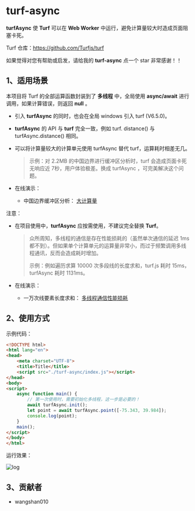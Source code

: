 # turf-async

**turfAsync** 使 **Turf** 可以在 **Web Worker** 中运行，避免计算量较大时造成页面阻塞卡死。

Turf 仓库：https://github.com/Turfjs/turf

如果觉得对您有帮助或启发，请给我的 **turf-async** 点一个 star 非常感谢！！


## 1、适用场景

本项目将 Turf 的全部运算函数封装到了 **多线程** 中，全局使用 **async/await** 进行调用，如果计算错误，则返回 **null** 。

- 引入 **turfAsync** 的同时，也会在全局 windows 引入 turf (V6.5.0)。

- **turfAsync** 的 API 与 **turf** 完全一致，例如 turf. distance() 与 turfAsync.distance() 相同。

- 可以将计算量较大的计算单元使用 turfAsync 替代 turf，运算耗时相差无几。

  >示例：对 2.2MB 的中国边界进行缓冲区分析时，turf 会造成页面卡死无响应近 7秒，用户体验极差。换成 turfAsync ，可完美解决这个问题。

- 在线演示：
  - 中国边界缓冲区分析： [大计算量 ](./example/2.大计算量.html)



注意：

- 在项目使用中，**turfAsync** 应按需使用，不建议完全替换 **Turf**。

  >众所周知，多线程的通信是存在性能损耗的（虽然单次通信的延迟 1ms 都不到）。但如果单个计算单元的运算量非常小，而过于频繁调用多线程通讯，反而会造成耗时增加。
  >
  >示例：例如遍历求算 10000 次多段线的长度求和，turf.js 耗时 15ms，turfAsync 耗时 1131ms。

- 在线演示：
  - 一万次线要素长度求和： [多线程通信性能损耗 ](./example/3.多线程通信性能损耗.html)







## 2、使用方式

示例代码：

```html
<!DOCTYPE html>
<html lang="en">
<head>
    <meta charset="UTF-8">
    <title>Title</title>
    <script src="./turf-async/index.js"></script>
</head>
<body>
<script>
    async function main() {
        // 第一次使用时，需要初始化多线程，这一步是必要的！
        await turfAsync.init();
        let point = await turfAsync.point([-75.343, 39.984]);
        console.log(point);
    }
    main();
</script>
</body>
</html>
```

运行效果：

![log](https://fgyao.oss-cn-beijing.aliyuncs.com/turf-async/doc/log.png)



## 3、贡献者

- wangshan010

